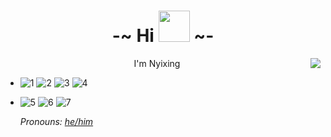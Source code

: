 <h1 align="center">
    <b size="30px">-~ Hi <img src="https://media.giphy.com/media/mGcNjsfWAjY5AEZNw6/giphy.gif" width="50"> ~-</b>
</h1>
<a href="#">
<img align="right" src="https://github-readme-stats.vercel.app/api?username=Nyixing&show_icons=true&hide_border=true&icon_color=586069&title_color=a0a9af">
</a>
<div align="center">
    I'm Nyixing
</div>

* ![1](https://img.shields.io/badge/-Kotlin-FEE?style=flat-square&logo=Kotlin&logoColor=55F)
  ![2](https://img.shields.io/badge/-Python-3e74a2?style=flat-square&logo=Python&logoColor=fff)
  ![3](https://img.shields.io/badge/-Java-ab7221?style=flat-square&logo=Java&logoColor=fff)
  ![4](https://img.shields.io/badge/-JavaScript-155?style=flat-square&logo=JavaScript&logoColor=F99)
* ![5](https://img.shields.io/badge/-Linux-00000F?style=flat-square&logo=Linux&logoColor=fff)
  ![6](https://img.shields.io/badge/-Windows-0078D6?style=flat-square&logo=Windows)
  ![7](https://img.shields.io/badge/-Android-8FA?style=flat-square&logo=Android&logoColor=FFF)
  
  <i> Pronouns: [he/him](https://pronoun.is/he) </i>

<!--
**Nyixing/Nyixing** is a ✨ _special_ ✨ repository because its `README.md` (this file) appears on your GitHub profile.

Here are some ideas to get you started:

- 🔭 I’m currently working on ...
- 🌱 I’m currently learning ...
- 👯 I’m looking to collaborate on ...
- 🤔 I’m looking for help with ...
- 💬 Ask me about ...
- 📫 How to reach me: ...
- 😄 Pronouns: ...
- ⚡ Fun fact: ...
-->
